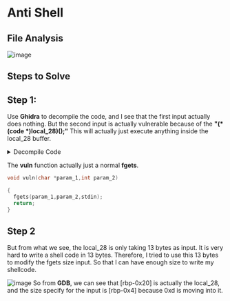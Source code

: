 # Anti Shell

## File Analysis
![image](https://github.com/user-attachments/assets/5c9a4839-5a6c-4d3f-9613-27395e73f796)

## Steps to Solve
## Step 1:

Use **Ghidra** to decompile the code, and I see that the first input actually does nothing. But the second input is actually vulnerable because of the <b>"(*(code *)local_28)();"</b> This will actually just execute anything inside the local_28 buffer.

<details>
  <summary>Decompile Code</summary>
  
```C
void main(void)

{
  undefined local_28 [28];
  undefined4 local_c;
  
  setup();
  printf("How many characters is your input?\n>> ");
  __isoc99_scanf(&DAT_0040202f,&local_c);
  getchar();
  printf("Okay, now give me your payload\n>> ");
  setup_jail();
  local_c = 0xd;
  vuln(local_28,0xd);
  (*(code *)local_28)();
                    /* WARNING: Subroutine does not return */
  exit(-1);
}
```

</details>

The **vuln** function actually just a normal **fgets**.

```C
void vuln(char *param_1,int param_2)

{
  fgets(param_1,param_2,stdin);
  return;
}
```

## Step 2
But from what we see, the local_28 is only taking 13 bytes as input. It is very hard to write a shell code in 13 bytes. Therefore, I tried to use this 13 bytes to modify the fgets size input. So that I can have enough size to write my shellcode.
 
![image](https://github.com/user-attachments/assets/ee17c2a2-08a0-4dcb-beab-866fd30fb7dd)
So from **GDB**, we can see that [rbp-0x20] is actually the local_28, and the size specify for the input is [rbp-0x4] because 0xd is moving into it.







